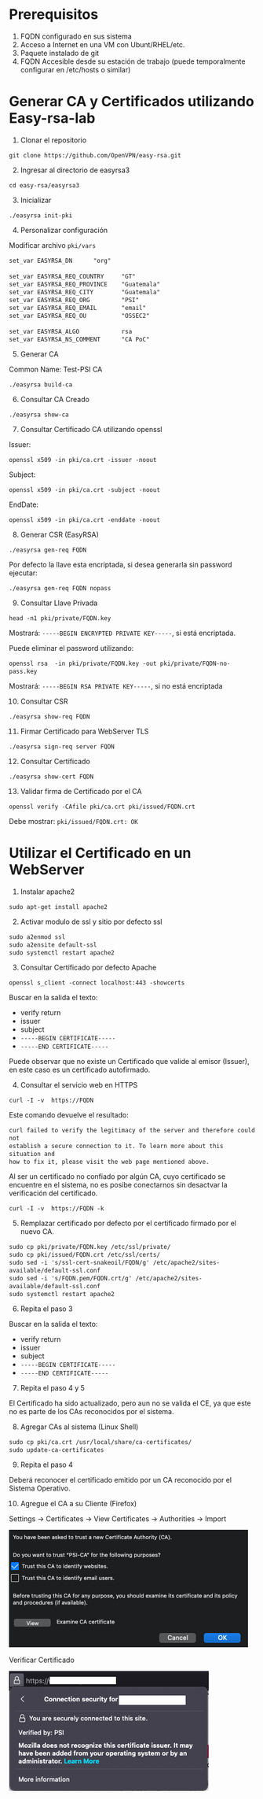 # Prerequisitos

1. FQDN configurado en sus sistema
2. Acceso a Internet en una VM con Ubunt/RHEL/etc.
3. Paquete instalado de git
4. FQDN Accesible desde su estación de trabajo (puede temporalmente configurar en /etc/hosts o similar)


# Generar CA y Certificados utilizando Easy-rsa-lab 

1. Clonar el repositorio 

```
git clone https://github.com/OpenVPN/easy-rsa.git
```

2. Ingresar al directorio de easyrsa3

```
cd easy-rsa/easyrsa3
```

3. Inicializar

```
./easyrsa init-pki
```

4. Personalizar configuración

Modificar archivo ```pki/vars```

```
set_var EASYRSA_DN      "org"

set_var EASYRSA_REQ_COUNTRY     "GT"
set_var EASYRSA_REQ_PROVINCE    "Guatemala"
set_var EASYRSA_REQ_CITY        "Guatemala"
set_var EASYRSA_REQ_ORG         "PSI"
set_var EASYRSA_REQ_EMAIL       "email"
set_var EASYRSA_REQ_OU          "OSSEC2"

set_var EASYRSA_ALGO            rsa
set_var EASYRSA_NS_COMMENT      "CA PoC"

```

5. Generar CA

Common Name: Test-PSI CA

```
./easyrsa build-ca
```


6. Consultar CA Creado

```
./easyrsa show-ca

```

7. Consultar Certificado CA utilizando openssl

Issuer:
```
openssl x509 -in pki/ca.crt -issuer -noout
```
Subject:
```
openssl x509 -in pki/ca.crt -subject -noout
```
EndDate:
```
openssl x509 -in pki/ca.crt -enddate -noout
```

8. Generar CSR (EasyRSA)

```
./easyrsa gen-req FQDN
```
Por defecto la llave esta encriptada, si desea generarla sin password ejecutar:

```
./easyrsa gen-req FQDN nopass
```

9. Consultar Llave Privada

```
head -n1 pki/private/FQDN.key 
```
Mostrará: ```-----BEGIN ENCRYPTED PRIVATE KEY-----```, si está encriptada.

Puede eliminar el password utilizando:
```
openssl rsa  -in pki/private/FQDN.key -out pki/private/FQDN-no-pass.key
```
Mostrará: ```-----BEGIN RSA PRIVATE KEY-----```, si no está encriptada


10. Consultar CSR

```
./easyrsa show-req FQDN
```

11. Firmar Certificado para WebServer TLS

```
./easyrsa sign-req server FQDN
```

12. Consultar Certificado

```
./easyrsa show-cert FQDN
```

13. Validar firma de Certificado por el CA

```
openssl verify -CAfile pki/ca.crt pki/issued/FQDN.crt
```
Debe mostrar: ```pki/issued/FQDN.crt: OK```

# Utilizar el Certificado en un WebServer

1. Instalar apache2
```
sudo apt-get install apache2
```
2. Activar modulo de ssl y sitio por defecto ssl
```
sudo a2enmod ssl
sudo a2ensite default-ssl
sudo systemctl restart apache2
```
3. Consultar Certificado por defecto Apache

```
openssl s_client -connect localhost:443 -showcerts
```
Buscar en la salida el texto:
* verify return
* issuer
* subject
* ```-----BEGIN CERTIFICATE-----```
* ```-----END CERTIFICATE-----```

Puede observar que no existe un Certificado que valide al emisor (Issuer), en este caso es un certificado autofirmado.

4. Consultar el servicio web en HTTPS

```
curl -I -v  https://FQDN
```

Este comando devuelve el resultado:

```
curl failed to verify the legitimacy of the server and therefore could not
establish a secure connection to it. To learn more about this situation and
how to fix it, please visit the web page mentioned above.
```

Al ser un certificado no confiado por algún CA, cuyo certificado se encuentre en el sistema, no es posibe conectarnos sin desactvar la verificación del certificado.

```
curl -I -v  https://FQDN -k
```
5. Remplazar certificado por defecto por el certificado firmado por el nuevo CA.

```
sudo cp pki/private/FQDN.key /etc/ssl/private/ 
sudo cp pki/issued/FQDN.crt /etc/ssl/certs/
sudo sed -i 's/ssl-cert-snakeoil/FQDN/g' /etc/apache2/sites-available/default-ssl.conf
sudo sed -i 's/FQDN.pem/FQDN.crt/g' /etc/apache2/sites-available/default-ssl.conf
sudo systemctl restart apache2
```

6. Repita el paso 3

Buscar en la salida el texto:
* verify return
* issuer
* subject
* ```-----BEGIN CERTIFICATE-----```
* ```-----END CERTIFICATE-----```

7. Repita el paso 4 y 5

El Certificado ha sido actualizado, pero aun no se valida el CE, ya que este no es parte de los CAs reconocidos por el sistema.

8. Agregar CAs al sistema (Linux Shell)

```
sudo cp pki/ca.crt /usr/local/share/ca-certificates/
sudo update-ca-certificates
```
9. Repita el paso 4

Deberá reconocer el certificado emitido por un CA reconocido por el Sistema Operativo.

10. Agregue el CA a su Cliente (Firefox)

Settings -> Certificates -> View Certificates -> Authorities -> Import

![Importar](images/import.png)

Verificar Certificado

![Verificar](images/valid.png)
